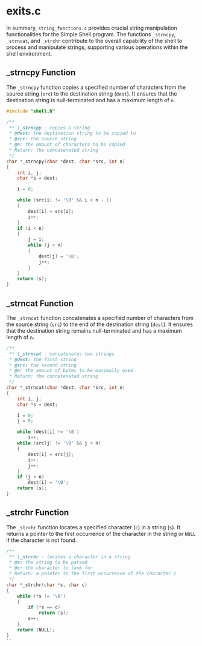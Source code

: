 # exits.c
In summary, `string_functions.c` provides crucial string manipulation functionalities for the Simple Shell program. The functions `_strncpy`, `_strncat`, and `_strchr` contribute to the overall capability of the shell to process and manipulate strings, supporting various operations within the shell environment.

## \_strncpy Function

The `_strncpy` function copies a specified number of characters from the source string (`src`) to the destination string (`dest`). It ensures that the destination string is null-terminated and has a maximum length of `n`.

```c
#include "shell.h"

/**
 ** \_strncpy - copies a string
 * @dest: the destination string to be copied to
 * @src: the source string
 * @n: the amount of characters to be copied
 * Return: the concatenated string
 */
char *_strncpy(char *dest, char *src, int n)
{
    int i, j;
    char *s = dest;

    i = 0;

    while (src[i] != '\0' && i < n - 1)
    {
        dest[i] = src[i];
        i++;
    }
    if (i < n)
    {
        j = i;
        while (j < n)
        {
            dest[j] = '\0';
            j++;
        }
    }
    return (s);
}
```

## \_strncat Function

The `_strncat` function concatenates a specified number of characters from the source string (`src`) to the end of the destination string (`dest`). It ensures that the destination string remains null-terminated and has a maximum length of `n`.

```c
/**
 ** \_strncat - concatenates two strings
 * @dest: the first string
 * @src: the second string
 * @n: the amount of bytes to be maximally used
 * Return: the concatenated string
 */
char *_strncat(char *dest, char *src, int n)
{
    int i, j;
    char *s = dest;

    i = 0;
    j = 0;

    while (dest[i] != '\0')
        i++;
    while (src[j] != '\0' && j < n)
    {
        dest[i] = src[j];
        i++;
        j++;
    }
    if (j < n)
        dest[i] = '\0';
    return (s);
}
```

## \_strchr Function

The `_strchr` function locates a specified character (`c`) in a string (`s`). It returns a pointer to the first occurrence of the character in the string or `NULL` if the character is not found.

```c
/**
 ** \_strchr - locates a character in a string
 * @s: the string to be parsed
 * @c: the character to look for
 * Return: a pointer to the first occurrence of the character c
 */
char *_strchr(char *s, char c)
{
    while (*s != '\0')
    {
        if (*s == c)
            return (s);
        s++;
    }
    return (NULL);
}
``
